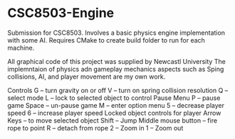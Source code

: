 # CSC8503-Engine
Submission for CSC8503. Involves a basic physics engine implementation with some AI. Requires CMake to create build folder to run for each machine.

All graphical code of this project was supplied by Newcastl University
The implemntaion of physics adn gameplay mechanics aspects such as Sping collisions, AI, and player movement are my own work.

Controls
G – turn gravity on or off
V – turn on spring collision resolution
Q – select mode
L – lock to selected object to control
Pause Menu
P – pause game
Space – un-pause game
M – enter option menu
5 – decrease player speed
6 – increase player speed
Locked object controls for player
Arrow Keys – to move selected object
Shift – Jump
Middle mouse button – fire rope to point
R – detach from rope
2 – Zoom in
1 – Zoom out

